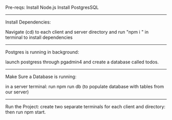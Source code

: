 Pre-reqs:
Install Node.js
Install PostgresSQL

<hr> </hr>

Install Dependencies:

Navigate (cd) to each client and server directory and run "npm i " in terminal to install dependencies

<hr> </hr>

Postgres is running in background:

launch postgress through pgadmin4 and create a database called todos.
<hr> </hr>

Make Sure a Database is running:

in a server terminal: run npm run db (to populate database with tables from our server)
<hr> </hr>

Run the Project:
create two separate terminals for each client and directory: then run npm start.
